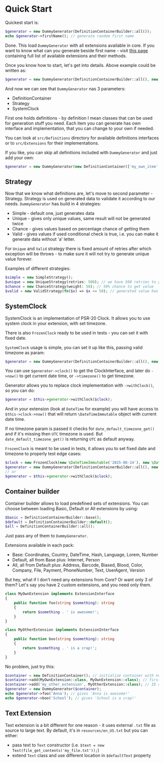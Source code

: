 # Quick Start

Quickest start is:

```php
$generator = new DummyGenerator(DefinitionContainerBuilder::all());
echo $generator->firstName(); // generate random first name
```

Done. This load `DummyGenerator` with all extensions available in core. If you want to know what can you generate beside first name - visit [this page](extensions.md) containing full list of available extensions and their methods.

Once you know how to start, let's get into details. Above example could be written as:

```php
$generator = new DummyGenerator(DefinitionContainerBuilder::all(), new SimpleStrategy(), new SystemClock());
```

And now we can see that `DummyGenerator` nas 3 parameters:

* DefinitionContainer
* Strategy
* SystemClock

First one holds definitions - by definition I mean classes that can be used for generation stuff you need. Each item you can generate has own interface and implementation, that you can change to your own if needed.

You can look at `src/Definitions` directory for available definitions interfaces or to `src/Extensions` for their implementations.

If you like, you can skip all definitions included with `DummyGenerator` and just add your own:

```php
$generator = new DummyGenerator(new DefinitionContainer(['my_own_item' => new MyOwnItem()]));
```

## Strategy

Now that we know what definitions are, let's move to second parameter - Strategy. Strategy is used on generated data to validate it according to our needs. `DummyGenerator` has build in 4 strategies:

* Simple - default one, just generates data
* Unique - gives only unique values, same result will not be generated twice
* Chance - gives values based on percentage chance of getting them
* Valid - gives values if used conditional check is true, i.e. you can make it generate data without 'a' letter.

For `Unique` and `Valid` strategy there is fixed amount of retries after which exception will be throws - to make sure it will not try to generate unique value forever.

Examples of different strategies:

```php
$simple = new SimpleStrategy();
$unique = new UniqueStrategy(retries: 500); // we have 500 retries to get unique values
$chance = new ChanceStrategy(weight: 50); // 50% chance to get value
$valid = new ValidStrategy(fn($x) => $x <= 50); // generated value has to be lower or equal than 50 
```

## SystemClock

SystemClock is an implementation of PSR-20 Clock. It allows you to use system clock in your extension, with set timezone.

There is also `FrozenClock` ready to be used in tests - you can set it with fixed date.

`SystemClock` usage is simple, you can set it up like this, passing valid timezone as param:

```php
$generator = new DummyGenerator(DefinitionContainerBuilder::all(), new SimpleStrategy(), new SystemClock('Europe/London'));
```

You can use `$generator->clock()` to get the ClockInterface, and later do `->now()` to get current date time, or `->timezone()` to get timezone.

Generator allows you to replace clock implementation with `->withClock()`, so you can do:

```php
$generator = $this->generator->withClock($clock);
```

And in your extension (look at `DateTime` for example) you will have access to `$this->clock->now()` that will return `\DateTimeImmutable` object with current date time.

If no timezone param is passed it checks for `date_default_timezone_get()` and if it's missing then `UTC` timezone is used. But `date_default_timezone_get()` is returning `UTC` as default anyway.

`FrozenClock` is meant to be used in tests, it allows you to set fixed date and timezone to properly test edge cases:

```php
$clock = new FrozenClock(new \DateTimeImmutable('2025-08-14'), new \DateTimeZone('UTC'));
$generator = new DummyGenerator(DefinitionContainerBuilder::all(), new SimpleStrategy(), $clock);
// or
$generator = $this->generator->withClock($clock);
```

## Container builder

Container builder allows to load predefined sets of extensions. You can choose between loading Basic, Default or All extensions by using:

```php
$basic = DefinitionContainerBuilder::base();
$default = DefinitionContainerBuilder::default();
$all = DefinitionContainerBuilder::all();
```

Just pass any of them to `DummyGenerator`. 

Extensions available in each pack:

* Base: Coordinates, Country, DateTime, Hash, Language, Lorem, Number
* Default, all from Base plus: Internet, Person
* All, all from Default plus: Address, Barcode, Biased, Blood, Color, Company, File, Payment, PhoneNumber, Text, UserAgent, Version

But hey, what if I don't need any extensions from Core? Or want only 3 of them? Let's say you have 2 custom extensions, and you need only them.

```php
class MyOwnExtension implements ExtensionInterface
{
    public function foo(string $something): string
    {
        return $something . ' is awesome!';
    }
}

class MyOtherExtension implements ExtensionInterface
{
    public function boo(string $something): string
    {
        return $something . ' is a crap!';
    }
}
```

No problem, just try this:

```php
$container = new DefinitionContainer(); // initialize container with no extensions
$container->add(MyOwnExtension::class, MyOwnExtension::class); // first parameter is ID/name, second value (extension itself)
$container->add('my_other_extension', MyOtherExtension::class); // ID can be regular string
$generator = new DummyGenerator($container);
echo $generator->foo('Anna'); // gives 'Anna is awesome!'
echo $generator->boo('School'); // gives 'School is a crap!' 
```

## Text Extension

Text extension is a bit different for one reason - it uses external `.txt` file as source to large text. By default, it's in `resources/en_US.txt` but you can either:

* pass text to `Text` constructor (i.e. `$text = new Text(file_get_contents('my_file.txt'));`)
* extend `Text` class and use different location in `$defaultText` property
